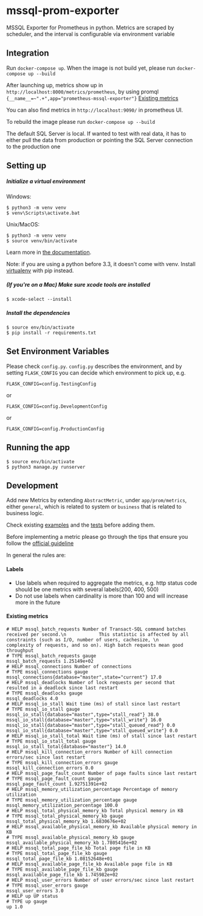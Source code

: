 # mssql-prom-exporter
MSSQL Exporter for Prometheus in python. Metrics are scraped by scheduler, and the interval is configurable via environment variable


## Integration
Run `docker-compose up`. When the image is not build yet, please run `docker-compose up --build`

After launching up, metrics show up in `http://localhost:8000/metrics/prometheus`,
by using promql `{__name__=~".+",app="prometheus-mssql-exporter"}`
[Existing metrics](https://github.com/HungUnicorn/mssql-prom-exporter#existing-metrics)

You can also find metrics in `http://localhost:9090/` in prometheus UI.

To rebuild the image please run `docker-compose up --build`

The default SQL Server is local. If wanted to test with real data, it has to
either pull the data from production or pointing the SQL Server connection to the production one

## Setting up

##### Initialize a virtual environment

Windows:
```
$ python3 -m venv venv
$ venv\Scripts\activate.bat
```

Unix/MacOS:
```
$ python3 -m venv venv
$ source venv/bin/activate
```
Learn more in [the documentation](https://docs.python.org/3/library/venv.html#creating-virtual-environments).

Note: if you are using a python before 3.3, it doesn't come with venv. Install [virtualenv](https://docs.python-guide.org/dev/virtualenvs/#lower-level-virtualenv) with pip instead.

##### (If you're on a Mac) Make sure xcode tools are installed

```
$ xcode-select --install
```

##### Install the dependencies

```
$ source env/bin/activate
$ pip install -r requirements.txt
```

## Set Environment Variables

Please check `config.py`. `config.py` describes the environment, and
by setting `FLASK_CONFIG`  you can decide which environment to pick up, e.g.

`FLASK_CONFIG=config.TestingConfig`

or

`FLASK_CONFIG=config.DevelopmentConfig`

or

`FLASK_CONFIG=config.ProductionConfig`

## Running the app

```
$ source env/bin/activate
$ python3 manage.py runserver
```

## Development
Add new Metrics by extending `AbstractMetric`,
under `app/prom/metrics`, either `general`, which is related to system
or `business` that is related to business logic.

Check existing [examples](https://github.com/HungUnicorn/mssql-prom-exporter/tree/master/app/prom/metrics/general)
and the [tests](https://github.com/HungUnicorn/mssql-prom-exporter/tree/master/tests/prom/metrics/general) before adding them.

Before implementing a metric please go through the tips that ensure you
follow the [official guideline](https://prometheus.io/docs/practices/instrumentation/#things-to-watch-out-for)

In general the rules are:
#### Labels
- Use labels when required to aggregate the metrics, e.g. http status code should be one metrics with several labels(200, 400, 500)
- Do not use labels when cardinality is more than 100 and will increase more in the future

#### Existing metrics
```
# HELP mssql_batch_requests Number of Transact-SQL command batches received per second.\n            This statistic is affected by all constraints (such as I/O, number of users, cachesize, \n            complexity of requests, and so on). High batch requests mean good throughput
# TYPE mssql_batch_requests gauge
mssql_batch_requests 1.25149e+02
# HELP mssql_connections Number of connections
# TYPE mssql_connections gauge
mssql_connections{database="master",state="current"} 17.0
# HELP mssql_deadlocks Number of lock requests per second that resulted in a deadlock since last restart
# TYPE mssql_deadlocks gauge
mssql_deadlocks 4.0
# HELP mssql_io_stall Wait time (ms) of stall since last restart
# TYPE mssql_io_stall gauge
mssql_io_stall{database="master",type="stall_read"} 38.0
mssql_io_stall{database="master",type="stall_write"} 16.0
mssql_io_stall{database="master",type="stall_queued_read"} 0.0
mssql_io_stall{database="master",type="stall_queued_write"} 0.0
# HELP mssql_io_stall_total Wait time (ms) of stall since last restart
# TYPE mssql_io_stall_total gauge
mssql_io_stall_total{database="master"} 14.0
# HELP mssql_kill_connection_errors Number of kill connection errors/sec since last restart
# TYPE mssql_kill_connection_errors gauge
mssql_kill_connection_errors 0.0
# HELP mssql_page_fault_count Number of page faults since last restart
# TYPE mssql_page_fault_count gauge
mssql_page_fault_count 1.92751391e+02
# HELP mssql_memory_utilization_percentage Percentage of memory utilization
# TYPE mssql_memory_utilization_percentage gauge
mssql_memory_utilization_percentage 100.0
# HELP mssql_total_physical_memory_kb Total physical memory in KB
# TYPE mssql_total_physical_memory_kb gauge
mssql_total_physical_memory_kb 1.6830676e+02
# HELP mssql_available_physical_memory_kb Available physical memory in KB
# TYPE mssql_available_physical_memory_kb gauge
mssql_available_physical_memory_kb 1.7805416e+02
# HELP mssql_total_page_file_kb Total page file in KB
# TYPE mssql_total_page_file_kb gauge
mssql_total_page_file_kb 1.08152648e+01
# HELP mssql_available_page_file_kb Available page file in KB
# TYPE mssql_available_page_file_kb gauge
mssql_available_page_file_kb 1.745982e+02
# HELP mssql_user_errors Number of user errors/sec since last restart
# TYPE mssql_user_errors gauge
mssql_user_errors 3.0
# HELP up UP status
# TYPE up gauge
up 1.0
```
